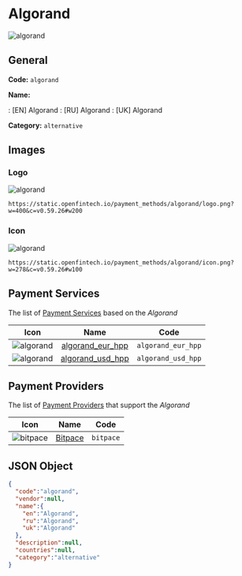 
# Algorand 
![algorand](https://static.openfintech.io/payment_methods/algorand/logo.png?w=400&c=v0.59.26#w200)  

## General 
**Code:** `algorand` 
 
**Name:** 
 
:	[EN] Algorand 
:	[RU] Algorand 
:	[UK] Algorand 
 
**Category:** `alternative` 
 

## Images 

### Logo 
![algorand](https://static.openfintech.io/payment_methods/algorand/logo.png?w=400&c=v0.59.26#w200)  

```
https://static.openfintech.io/payment_methods/algorand/logo.png?w=400&c=v0.59.26#w200
```  

### Icon 
![algorand](https://static.openfintech.io/payment_methods/algorand/icon.png?w=278&c=v0.59.26#w100)  

```
https://static.openfintech.io/payment_methods/algorand/icon.png?w=278&c=v0.59.26#w100
```  

## Payment Services 
 
The list of [Payment Services](/payment-services/) based on the _Algorand_ 

|Icon|Name|Code| 
|:---:|:---:|:---:| 
|![algorand](https://static.openfintech.io/payment_methods/algorand/icon.png?w=278&c=v0.59.26#w100) |[algorand_eur_hpp](/payment-services/algorand_eur_hpp/)|`algorand_eur_hpp`| 
|![algorand](https://static.openfintech.io/payment_methods/algorand/icon.png?w=278&c=v0.59.26#w100) |[algorand_usd_hpp](/payment-services/algorand_usd_hpp/)|`algorand_usd_hpp`| 
 

## Payment Providers 
 
The list of [Payment Providers](/payment-providers/) that support the _Algorand_ 

|Icon|Name|Code| 
|:---:|:---:|:---:| 
|![bitpace](https://static.openfintech.io/payment_providers/bitpace/icon.png?w=278&c=v0.59.26#w100) |[Bitpace](/payment-providers/bitpace/)|`bitpace`| 
 

## JSON Object 

```json
{
  "code":"algorand",
  "vendor":null,
  "name":{
    "en":"Algorand",
    "ru":"Algorand",
    "uk":"Algorand"
  },
  "description":null,
  "countries":null,
  "category":"alternative"
}
```  
